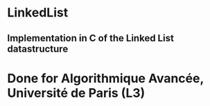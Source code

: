 # LinkedList

## Implementation in C of the Linked List datastructure

# Done for Algorithmique Avancée, Université de Paris (L3)